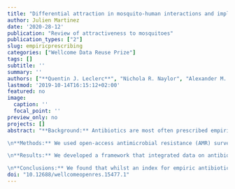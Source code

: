 ```yaml
---
title: "Differential attraction in mosquito-human interactions and implications for disease control"
author: Julien Martinez
date: '2020-28-12'
publication: "Review of attractiveness to mosquitoes"
publication_types: ["2"]
slug: empiricprescribing
categories: ["Wellcome Data Reuse Prize"]
tags: []
subtitle: ''
summary: ''
authors: ["**Quentin J. Leclerc**", "Nichola R. Naylor", "Alexander M. Aiken", "Francesc Coll", "Gwenan M. Knight"]
lastmod: '2019-10-14T16:15:12+02:00'
featured: no
image:
  caption: ''
  focal_point: ''
preview_only: no
projects: []
abstract: "**Background:** Antibiotics are most often prescribed empirically, meaning that they are used to treat infection syndromes prior to identification of the causative bacteria and their susceptibility to antibiotics. The effectiveness of antibiotic therapies is now compromised by the emergence and spread of antibiotic-resistant bacteria. Guidelines on empiric antibiotic therapy are a key component of effective clinical care for infection syndromes, as treatment needs to be informed by knowledge of likely aetiology and bacterial resistance patterns.

\n**Methods:** We used open-access antimicrobial resistance (AMR) surveillance datasets, including the newly available ATLAS dataset from Pfizer, to derive a composite index of antibiotic resistance for common infection syndromes.

\n**Results:** We developed a framework that integrated data on antibiotic prescribing guidelines, aetiology of infections, access to and cost of antibiotics, with antibiotic susceptibilities from global AMR surveillance datasets to create an empirical prescribing index. The results are presented in an interactive web app to allow users to visualise underlying resistance rates to first-line empiric antibiotics for their infection syndromes and countries of interest.

\n**Conclusions:** We found that whilst an index for empiric antibiotic therapy based on resistance data can technically be created, the ATLAS dataset in its current form can only inform on a limited number of infection syndromes. Other open-access AMR surveillance datasets (ECDC Surveillance Atlas, CDDEP ResistanceMap and WHO GLASS datasets) are largely limited to bacteraemia-derived specimens and cannot directly inform treatment of other infection syndromes. With improving data availability on international rates of AMR and better understanding of infection aetiology, our approach may prove useful for informing empiric prescribing decisions in settings with limited local AMR surveillance data. Syndrome-level resistance could be a more clinically relevant measure of resistance to inform on the appropriateness of empiric antibiotic therapies at the country-level."
doi: "10.12688/wellcomeopenres.15477.1"
---
```

